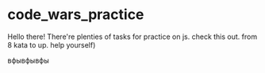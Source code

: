 # code_wars_practice
Hello there! There're plenties of tasks for practice on js. check this out. from 8 kata to up. help yourself)

вфывфывфы
